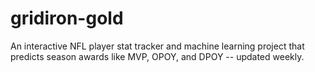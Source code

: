 # gridiron-gold
An interactive NFL player stat tracker and machine learning project that predicts season awards like MVP, OPOY, and DPOY -- updated weekly.
